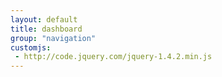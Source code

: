 ```yaml
---
layout: default
title: dashboard
group: "navigation"
customjs:
 - http://code.jquery.com/jquery-1.4.2.min.js
---
```

<div class="fixed" id="panelContainer">

<script>
var mypanel = $("body").jsPanel({
	paneltype: {
        type: 'modal',
        mode: 'default'
    },
    selector: "#o-selector .panel-body",
    position: "center",
    title:    "Trying to get the bootstrap to apply itself",
    bootstrap: "danger",
});

$("#button_1").click(function() {
    mypanel.content.append('<button id="button_2" type="button" class="btn btn-primary">a rock super star</button>')
});

mypanel.content.append('<button id="button_1" type="button" class="btn btn-primary">So you want to be</button>');
</script>
</div>
